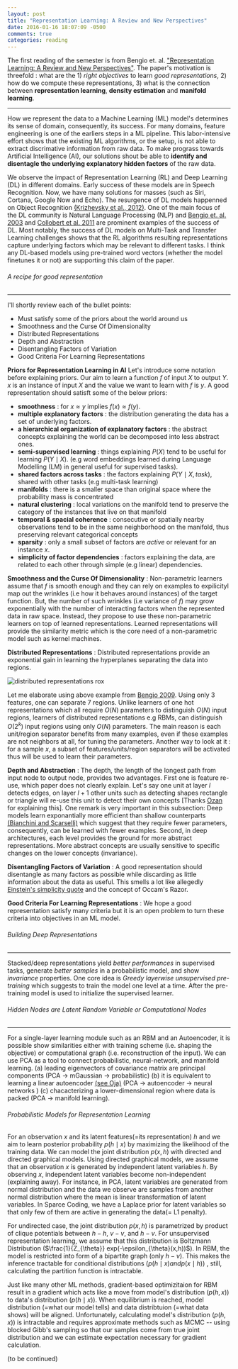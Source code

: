 ```yaml
---
layout: post
title: "Representation Learning: A Review and New Perspectives"
date: 2016-01-16 18:07:09 -0500
comments: true
categories: reading
---
```


The first reading of the semester is from Bengio et. al. ["Representation Learning: A Review and New
Perspectives"](http://arxiv.org/pdf/1206.5538.pdf). The paper's motivation is threefold : what are the 1) *right objectives* to learn *good representations*, 2) how do we compute these representations, 3) what is the connection between **representation learning**, **density estimation** and **manifold learning**.

------

How we represent the data to a Machine Learning (ML) model's determines its sense of domain, consequently, its success. For many domains, feature engineering is one of the earliers steps in a ML pipeline. This labor-intensive effort shows that the existing ML algorithms, or the setup, is not able to extract discrimative information from raw data. To make prograss towards Artificial Intelligence (AI), our solutions shout be able to **identify and disentagle the underlying explanatory hidden factors** of the raw data.

We observe the impact of Representation Learning (RL) and Deep Learning (DL) in different domains. Early success of these models are in Speech Recognition. Now, we have many solutions for masses (such as Siri, Cortana, Google Now and Echo). The resurgence of DL models happenned on Object Recognition [(Krizhevsky et al., 2012)](http://papers.nips.cc/paper/4824-imagenet-classification-with-deep-convolutional-neural-networks.pdf). One of the main focus of the DL community is Natural Language Processing (NLP) and [Bengio et. al. 2003](http://www.jmlr.org/papers/volume3/bengio03a/bengio03a.pdf) and [Collobert et al. 2011](http://www.jmlr.org/papers/volume12/collobert11a/collobert11a.pdf) are prominent examples of the success of DL. Most notably, the success of DL models on Multi-Task and Transfer Learning challenges shows that the RL algorithms resulting representations capture underlying factors which may be relevant to different tasks. I think any DL-based models using pre-trained word vectors (whether the model finetunes it or not) are supporting this claim of the paper.

###### A recipe for good representation
------

I'll shortly review each of the bullet points:

* Must satisfy some of the priors about the world around us
* Smoothness and the Curse Of Dimensionality
* Distributed Representations
* Depth and Abstraction
* Disentangling Factors of Variation
* Good Criteria For Learning Representations

**Priors for Representation Learning in AI**
Let's introduce some notation before explaining priors. Our aim to learn a function $f$ of input $X$ to output $Y$. $x$ is an instance of input $X$ and the value we want to learn with $f$ is $y$. A good representation should satisft some of the below priors:

- **smoothness** : for $x \approx y$ implies $f(x) \approx f(y)$.
- **multiple explanatory factors** : the distribution generating the data has a set of underlying factors.
- **a hierarchical organization of explanatory factors** : the abstract concepts explaining the world can be decomposed into less abstract ones.
- **semi-supervised learning** : things explaining $P(X)$ tend to be useful for learning $P(Y \mid X)$. (e.g word embeddings learned during Language Modelling (LM) in general useful for supervised tasks).
- **shared factors across tasks** : the factors explaining $P(Y \mid X,task)$, shared with other tasks (e.g multi-task learning)
- **manifolds** : there is a smaller space than original space where the probability mass is concentrated
- **natural clustering** : local variations on the manifold tend to preserve the category of the instances that live on that manifold
- **temporal & spacial coherence** : consecutive or spatially nearby observations tend to be in the same neighborhood on the manifold, thus preserving relevant categorical concepts
- **sparsity** : only a small subset of factors are *active* or relevant for an instance $x$.
- **simplicity of factor dependencies** : factors explaining the data, are related to each other through simple (e.g linear) dependencies.


**Smoothness and the Curse Of Dimensionality** : Non-parametric learners assume that $f$ is smooth enough and they can rely on examples to expilicityl map out the wrinkles (i.e how it behaves around instances) of the target function. But, the number of such wrinkles (i.e variance of $f$) may grow exponentially with the number of interacting factors when the represented data in raw space. Instead, they propose to use these non-parametric learners on top of learned representations. Learned representations will provide the similarity metric which is the core need of a non-parametric model such as kernel machines.

**Distributed Representations** : Distributed representations provide an exponential gain in learning the hyperplanes separating the data into regions. 

 ![distributed representations rox](https://dl.dropboxusercontent.com/s/p40jirtw49ecz7g/distributed_representations.png)

Let me elaborate using above example from [Bengio 2009](http://www.iro.umontreal.ca/~bengioy/papers/ftml_book.pdf). Using only 3 features, one can separate 7 regions. Unlike learners of one hot representations which all require $O(N)$ parameters to distinguish $O(N)$ input regions, learners of distributed representations e.g RBMs, can distinguish $O(2^k)$ input regions using only $O(N)$ parameters. The main reason is each unit/region separator benefits from many examples, even if these examples are not neighbors at all, for tuning the parameters. Another way to look at it : for a sample $x$, a subset of features/units/region separators will be activated thus will be used to learn their parameters. 

**Depth and Abstraction** : The depth, the length of the longest path from input node to output node, provides two advantages. First one is feature re-use, which paper does not clearly explain. Let's say one unit at layer $l$ detects edges, on layer $l+1$ other units such as detecting shapes rectangle or triangle will re-use this unit to detect their own concepts [Thanks [Ozan](http://www.cs.cornell.edu/~oirsoy/) for explaining this].  One remark is very important in this subsection: Deep models learn exponantially more efficient than shallow counterparts [(Bianchini and Scarselli)](http://deeplearning.cs.cmu.edu/pdfs/bianchini_scarselli.pdf) which suggest that they require fewer parameters, consequently, can be learned with fewer examples. Second, in deep architectures, each level provides the ground for more abstract representations. More abstract concepts are usually sensitive to specific changes on the lower concepts (invariance).

**Disentangling Factors of Variation** : A good representation should disentangle as many factors as possible while discarding as little information about the data as useful. This smells a lot like allegedly [Einstein's simplicity quote](http://quoteinvestigator.com/2011/05/13/einstein-simple/) and the concept of Occam's Razor.

**Good Criteria For Learning Representations** : We hope a good representation satisfy many criteria but it is an open problem to turn these criteria into objectives in an ML model.

###### Building Deep Representations
------
Stacked/deep representations yield *better performances* in supervised tasks, generate *better samples* in a probabilistic model, and show *invariance* properties. One core idea is *Greedy layerwise unsupervised pre-training* which suggests to train the model one level at a time. After the pre-training model is used to initialize the supervised learner.

###### Hidden Nodes are Latent Random Variable or Computational Nodes
------
For a single-layer learning module such as an RBM and an Autoencoder, it is possible show similarities either with training scheme (i.e. shaping the objective) or computational graph (i.e. reconstruction of the input). We can use PCA as a tool to connect probabilistic, neural-network, and manifold learning. (a) leading eigenvectors of covariance matrix are principal components (PCA -> mGaussian -> probabilistic) (b) it is equivalent to learning a linear autoencoder [(see Oja)](http://deeplearning.cs.cmu.edu/pdfs/OJA.pca.pdf) (PCA -> autoencoder -> neural networks ) (c) chacacterizing  a lower-dimensional region where data is packed (PCA -> manifold learning).


###### Probabilistic Models for Representation Learning

For an observation $x$ and its latent features(=its representation) $h$ and  we aim to learn posterior probability $p(h \mid x)$ by maximizing the likelihood of the training data. We can model the joint distribution $p(x,h)$ with directed and directed graphical models. Using directed graphical models, we assume that an observation $x$ is generated by independent latent variables $h$. By observing $x$, independent latent variables become non-independent (explaining away). For instance, in PCA, latent variables are generated from normal distribution and the data we observe are samples from another normal distribution where the mean is linear transformation of latent variables. In Sparce Coding, we have a Laplace prior for latent variables so that only few of them are active in generating the data(= L1 penalty).

For undirected case, the joint distribution $p(x,h)$ is parametrized by product of clique potentials between $h-h$, $v-v$, and $h-v$. For unsupervised representation learning, we assume that this distribution is Boltzmann Distribution ($\frac{1}{Z_{\theta}} exp(-\epsilon_{\theta}(x,h))$). In RBM, the model is restricted into form of a bipartite graph (only $h-v$). This makes the inference tractable for conditional distributions ($p(h \mid x) and p(x \mid h)$) , still, calculating the partition function is intractable.

Just like many other ML methods, gradient-based optimizitaion for RBM result in a gradient which acts like a move from model's distribution ($p( h , x)$) to data's distribution ($p( h \mid x)$). When equilibrium is reached, model distribution (=what our model tells) and data distribtuion (=what data shows) will be aligned. Unfortunately, calculating model's distribution ($p(h,x)$) is intractable and requires approximate methods such as MCMC -- using blocked Gibb's sampling so that our samples come from true joint distribution and we can estimate expectation necessary for gradient calculation.

(to be continued)
